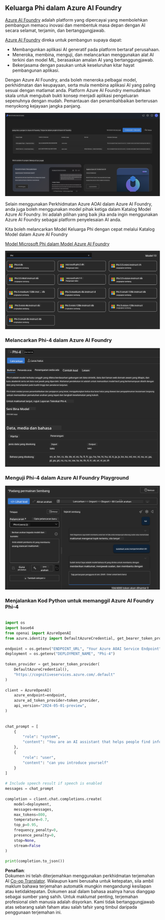 <!--
CO_OP_TRANSLATOR_METADATA:
{
  "original_hash": "3ae21dc5554e888defbe57946ee995ee",
  "translation_date": "2025-07-16T19:10:31+00:00",
  "source_file": "md/01.Introduction/02/03.AzureAIFoundry.md",
  "language_code": "ms"
}
-->
## Keluarga Phi dalam Azure AI Foundry

[Azure AI Foundry](https://ai.azure.com) adalah platform yang dipercayai yang membolehkan pembangun memacu inovasi dan membentuk masa depan dengan AI secara selamat, terjamin, dan bertanggungjawab.

[Azure AI Foundry](https://ai.azure.com) direka untuk pembangun supaya dapat:

- Membangunkan aplikasi AI generatif pada platform bertaraf perusahaan.
- Meneroka, membina, menguji, dan melancarkan menggunakan alat AI terkini dan model ML, berasaskan amalan AI yang bertanggungjawab.
- Bekerjasama dengan pasukan untuk keseluruhan kitar hayat pembangunan aplikasi.

Dengan Azure AI Foundry, anda boleh meneroka pelbagai model, perkhidmatan dan keupayaan, serta mula membina aplikasi AI yang paling sesuai dengan matlamat anda. Platform Azure AI Foundry memudahkan skala untuk mengubah bukti konsep menjadi aplikasi pengeluaran sepenuhnya dengan mudah. Pemantauan dan penambahbaikan berterusan menyokong kejayaan jangka panjang.

![portal](../../../../../translated_images/AIFoundryPorral.6b1094b101dd499e32f2b018f2dabab4b287dc776bd01f41853404af0d6faf30.ms.png)

Selain menggunakan Perkhidmatan Azure AOAI dalam Azure AI Foundry, anda juga boleh menggunakan model pihak ketiga dalam Katalog Model Azure AI Foundry. Ini adalah pilihan yang baik jika anda ingin menggunakan Azure AI Foundry sebagai platform penyelesaian AI anda.

Kita boleh melancarkan Model Keluarga Phi dengan cepat melalui Katalog Model dalam Azure AI Foundry

[Model Microsoft Phi dalam Model Azure AI Foundry](https://ai.azure.com/explore/models/?selectedCollection=phi)

![ModelCatalog](../../../../../translated_images/AIFoundryModelCatalog.3923945fa7be5b5f080fff2eb8b74369dd7459803eac5963ca145d01adbbc94c.ms.png)

### **Melancarkan Phi-4 dalam Azure AI Foundry**

![Phi4](../../../../../translated_images/AIFoundryPhi4.eece9ddb0d817a033c3466b60b8d59aec1fbc4c2ea521c039e3f378d747ed6b6.ms.png)

### **Menguji Phi-4 dalam Azure AI Foundry Playground**

![Playground](../../../../../translated_images/AIFoundryPlayground.193b81a9e472c5d1bbbab46dce575decb6577f7e306a022bc785a72bbffccca1.ms.png)

### **Menjalankan Kod Python untuk memanggil Azure AI Foundry Phi-4**

```python

import os  
import base64
from openai import AzureOpenAI  
from azure.identity import DefaultAzureCredential, get_bearer_token_provider  
        
endpoint = os.getenv("ENDPOINT_URL", "Your Azure AOAI Service Endpoint")  
deployment = os.getenv("DEPLOYMENT_NAME", "Phi-4")  
      
token_provider = get_bearer_token_provider(  
    DefaultAzureCredential(),  
    "https://cognitiveservices.azure.com/.default"  
)  
  
client = AzureOpenAI(  
    azure_endpoint=endpoint,  
    azure_ad_token_provider=token_provider,  
    api_version="2024-05-01-preview",  
)  
  

chat_prompt = [
    {
        "role": "system",
        "content": "You are an AI assistant that helps people find information."
    },
    {
        "role": "user",
        "content": "can you introduce yourself"
    }
] 
    
# Include speech result if speech is enabled  
messages = chat_prompt 

completion = client.chat.completions.create(  
    model=deployment,  
    messages=messages,
    max_tokens=800,  
    temperature=0.7,  
    top_p=0.95,  
    frequency_penalty=0,  
    presence_penalty=0,
    stop=None,  
    stream=False  
)  
  
print(completion.to_json())  

```

**Penafian**:  
Dokumen ini telah diterjemahkan menggunakan perkhidmatan terjemahan AI [Co-op Translator](https://github.com/Azure/co-op-translator). Walaupun kami berusaha untuk ketepatan, sila ambil maklum bahawa terjemahan automatik mungkin mengandungi kesilapan atau ketidaktepatan. Dokumen asal dalam bahasa asalnya harus dianggap sebagai sumber yang sahih. Untuk maklumat penting, terjemahan profesional oleh manusia adalah disyorkan. Kami tidak bertanggungjawab atas sebarang salah faham atau salah tafsir yang timbul daripada penggunaan terjemahan ini.